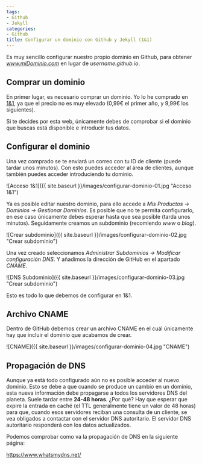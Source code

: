 ```yaml
---
tags:
- Github
- Jekyll
categories:
- Github
title: Configurar un dominio con Github y Jekyll (1&1)
---
```


Es muy sencillo configurar nuestro propio dominio en Github, para obtener *www.miDominio.com* en lugar de *username.github.io*.

## Comprar un dominio

En primer lugar, es necesario comprar un dominio. Yo lo he comprado en [1&1](https://www.1and1.es/ "www.1and1.es"), ya que el precio no es muy elevado (0,99€ el primer año, y 9,99€ los siguientes).

Si te decides por esta web, únicamente debes de comprobar si el dominio que buscas está disponible e introducir tus datos.

## Configurar el dominio

Una vez comprado se te enviará un correo con tu ID de cliente (puede tardar unos minutos). Con esto puedes acceder al área de clientes, aunque también puedes acceder introduciendo tu dominio.

![Acceso 1&1]({{ site.baseurl }}/images/configurar-dominio-01.jpg "Acceso 1&1")

Ya es posible editar nuestro dominio, para ello accede a *Mis Productos -> Dominios -> Gestionar Dominios*. Es posible que no te permita configurarlo, en ese caso únicamente debes esperar hasta que sea posible (tarda unos minutos). Seguidamente creamos un subdominio (recomiendo *www* o *blog*).

![Crear subdominio]({{ site.baseurl }}/images/configurar-dominio-02.jpg "Crear subdominio")

Una vez creado seleccionamos *Administrar Subdominios -> Modificar configuración DNS*. Y añadimos la dirección de GitHub en el apartado *CNAME*.

![DNS Subdominio]({{ site.baseurl }}/images/configurar-dominio-03.jpg "Crear subdominio")

Esto es todo lo que debemos de configurar en 1&1.

## Archivo CNAME

Dentro de GitHub debemos crear un archivo CNAME en el cuál únicamente hay que incluir el dominio que acabamos de crear.

![CNAME]({{ site.baseurl }}/images/configurar-dominio-04.jpg "CNAME")

## Propagación de DNS

Aunque ya está todo configurado aún no es posible acceder al nuevo dominio. Esto se debe a que cuando se produce un cambio en un dominio, esta nueva información debe propagarse a todos los servidores DNS del planeta. Suele tardar entre **24-48 horas**. ¿Por qué? Hay que esperar que expire la entrada en caché (el TTL generalmente tiene un valor de 48 horas) para que, cuando esos servidores reciban una consulta de un cliente, se vea obligados a contactar con el servidor DNS autoritario. El servidor DNS autoritario responderá con los datos actualizados.

Podemos comprobar como va la propagación de DNS en la siguiente página:

<https://www.whatsmydns.net/>



